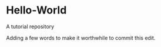 # Hello-World
A tutorial repository

Adding a few words to
make it worthwhile to commit this 
edit.
